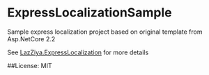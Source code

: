 # ExpressLocalizationSample
Sample express localization project based on original template from Asp.NetCore 2.2

See [LazZiya.ExpressLocalization](https://github.com/LazZiya/ExpressLocalization) for more details

##License:
MIT
